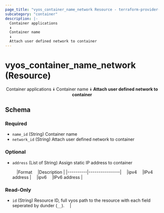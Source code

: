 ```yaml
---
page_title: "vyos_container_name_network Resource - terraform-provider-vyos"
subcategory: "container"
description: |-
  Container applications
  ⯯
  Container name
  ⯯
  Attach user defined network to container
---
```


# vyos_container_name_network (Resource)
<center>

Container applications
⯯
Container name
⯯
**Attach user defined network to container**


</center>

## Schema

### Required

- `name_id` (String) Container name
- `network_id` (String) Attach user defined network to container

### Optional

- `address` (List of String) Assign static IP address to container

    &emsp;|Format  &emsp;|Description   |
    |----------|----------------|
    &emsp;|ipv4    &emsp;|IPv4 address  |
    &emsp;|ipv6    &emsp;|IPv6 address  |

### Read-Only

- `id` (String) Resource ID, full vyos path to the resource with each field seperated by dunder (`__`).  &emsp;|
